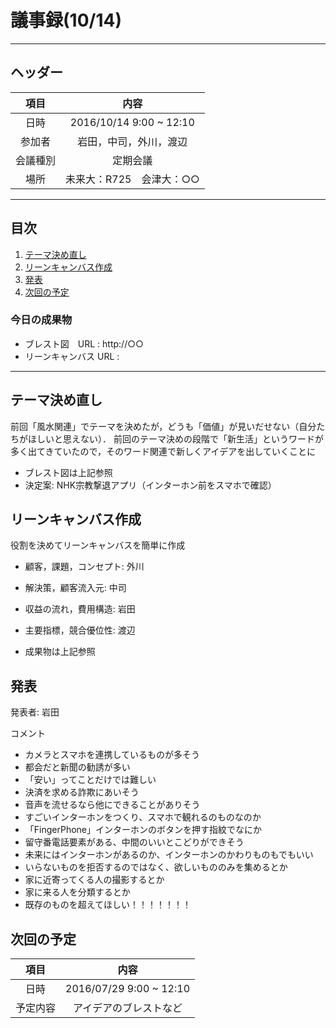 # 議事録(10/14)
---
## ヘッダー
|項目|内容|
|:--:|:--:|
| 日時 | 2016/10/14  9:00 ~ 12:10|
| 参加者 | 岩田，中司，外川，渡辺 |
| 会議種別 | 定期会議 |
| 場所 | 未来大：R725　会津大：○○ |

---
## 目次
1. [テーマ決め直し](#anchar1)
2. [リーンキャンバス作成](#anchar2)
3. [発表](#anchar3)
4. [次回の予定](#anchar4)

### 今日の成果物 
- ブレスト図　URL : http://○○
- リーンキャンバス URL : 

---

## <div id="anchar1"/>テーマ決め直し
前回「風水関連」でテーマを決めたが，どうも「価値」が見いだせない（自分たちがほしいと思えない）．
前回のテーマ決めの段階で「新生活」というワードが多く出てきていたので，そのワード関連で新しくアイデアを出していくことに
- ブレスト図は上記参照
- 決定案: NHK宗教撃退アプリ（インターホン前をスマホで確認）


## <div id="anchar2"/>リーンキャンバス作成
役割を決めてリーンキャンバスを簡単に作成
- 顧客，課題，コンセプト: 外川
- 解決策，顧客流入元: 中司
- 収益の流れ，費用構造: 岩田
- 主要指標，競合優位性: 渡辺

- 成果物は上記参照


## <div id="anchar3"/>発表
発表者: 岩田

コメント
- カメラとスマホを連携しているものが多そう
- 都会だと新聞の勧誘が多い
- 「安い」ってことだけでは難しい
- 決済を求める詐欺にあいそう
- 音声を流せるなら他にできることがありそう
- すごいインターホンをつくり、スマホで観れるのものなのか
- 「FingerPhone」インターホンのボタンを押す指紋でなにか
- 留守番電話要素がある、中間のいいとこどりができそう
- 未来にはインターホンがあるのか、インターホンのかわりものもでもいい
- いらないものを拒否するのではなく、欲しいもののみを集めるとか
- 家に近寄ってくる人の撮影するとか
- 家に来る人を分類するとか
- 既存のものを超えてほしい！！！！！！！

## <div id="anchar4"/>次回の予定
|項目|内容|
|:--:|:--:|
| 日時 | 2016/07/29  9:00 ~ 12:10|
| 予定内容 | アイデアのブレストなど |
